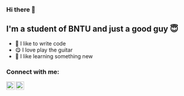 ### Hi there 👋

## I'm a student of BNTU and just a good guy 😇
- 💪 I like to write code
- 😋 I love play the guitar
- 💾 I like learning something new

### Connect with me:

[<img align="left" alt="LinkedIn" width="22px" src="https://cdn.jsdelivr.net/npm/simple-icons@v3/icons/linkedin.svg" />][linkedin]
[<img align="left" alt="VK" width="22px" src="https://cdn.jsdelivr.net/npm/simple-icons@v3/icons/vk.svg" />][vk]


[linkedin]: https://www.linkedin.com/in/daniil-motolyha-9528a31b0/
[vk]: https://vk.com/duni_k

